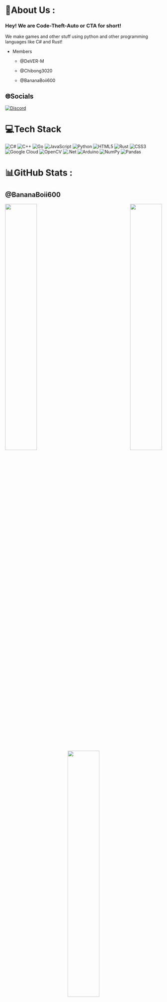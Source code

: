 # 💫About Us :
### Hey! We are Code-Theft-Auto or CTA for short!

We make games and other stuff using python and other programming languages like C# and Rust!

* Members

  * @DeVER-M

  * @Chibong3020

  * @BananaBoii600

## 🌐Socials
[![Discord](https://img.shields.io/badge/Discord-%237289DA.svg?logo=discord&logoColor=white)](https://discord.gg/8qSKActY) 

# 💻Tech Stack
![C#](https://img.shields.io/badge/c%23-%23239120.svg?style=for-the-badge&logo=c-sharp&logoColor=white) ![C++](https://img.shields.io/badge/c++-%2300599C.svg?style=for-the-badge&logo=c%2B%2B&logoColor=white) ![Go](https://img.shields.io/badge/go-%2300ADD8.svg?style=for-the-badge&logo=go&logoColor=white) ![JavaScript](https://img.shields.io/badge/javascript-%23323330.svg?style=for-the-badge&logo=javascript&logoColor=%23F7DF1E) ![Python](https://img.shields.io/badge/python-3670A0?style=for-the-badge&logo=python&logoColor=ffdd54) ![HTML5](https://img.shields.io/badge/html5-%23E34F26.svg?style=for-the-badge&logo=html5&logoColor=white) ![Rust](https://img.shields.io/badge/rust-%23000000.svg?style=for-the-badge&logo=rust&logoColor=white) ![CSS3](https://img.shields.io/badge/css3-%231572B6.svg?style=for-the-badge&logo=css3&logoColor=white) ![Google Cloud](https://img.shields.io/badge/Google%20Cloud-%234285F4.svg?style=for-the-badge&logo=google-cloud&logoColor=white) ![OpenCV](https://img.shields.io/badge/opencv-%23white.svg?style=for-the-badge&logo=opencv&logoColor=white) ![.Net](https://img.shields.io/badge/.NET-5C2D91?style=for-the-badge&logo=.net&logoColor=white) ![Arduino](https://img.shields.io/badge/-Arduino-00979D?style=for-the-badge&logo=Arduino&logoColor=white) ![NumPy](https://img.shields.io/badge/numpy-%23013243.svg?style=for-the-badge&logo=numpy&logoColor=white) ![Pandas](https://img.shields.io/badge/pandas-%23150458.svg?style=for-the-badge&logo=pandas&logoColor=white)
# 📊GitHub Stats :
## @BananaBoii600
<div align="left">
<img src="https://github-readme-stats.vercel.app/api?username=BananaBoii600&theme=radical&hide_border=true&include_all_commits=false&count_private=false" align="left" style="width: 45%" />
</div>
<div align="right">
<img src="https://github-readme-streak-stats.herokuapp.com/?user=BananaBoii600&theme=radical&hide_border=true" align="right" style="width: 45%" />
</div> 
<div align="center">
<img src="https://github-readme-stats.vercel.app/api/top-langs/?username=BananaBoii600&theme=radical&hide_border=true&include_all_commits=false&count_private=false&layout=compact" align="center" style="width: 45%" />
</div>

## @Chibong3020
<div align="left">
<img src="https://github-readme-stats.vercel.app/api?username=Chibong3020&theme=radical&hide_border=true&include_all_commits=false&count_private=false" align="left" style="width: 45%" />
</div>
<div align="right">
<img src="https://github-readme-streak-stats.herokuapp.com/?user=Chibong3020&theme=radical&hide_border=true" align="right" style="width: 45%" />
</div> 
<div align="center">
<img src="https://github-readme-stats.vercel.app/api/top-langs/?username=Chibong3020&theme=radical&hide_border=true&include_all_commits=false&count_private=false&layout=compact" align="center" style="width: 45%" />
</div>

## @DeVER-M
<div align="left">
<img src="https://github-readme-stats.vercel.app/api?username=DeVER-M&theme=radical&hide_border=true&include_all_commits=false&count_private=false" align="left" style="width: 45%" />
</div>
<div align="right">
<img src="https://github-readme-streak-stats.herokuapp.com/?user=DeVER-M&theme=radical&hide_border=true" align="right" style="width: 45%" />
</div> 
<div align="center">
<img src="https://github-readme-stats.vercel.app/api/top-langs/?username=DeVER-M&theme=radical&hide_border=true&include_all_commits=false&count_private=false&layout=compact" align="center" style="width: 45%" />
</div>
 
---
[![](https://visitcount.itsvg.in/api?id=Code-Theft-Auto&icon=0&color=0)](https://visitcount.itsvg.in)
